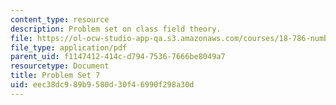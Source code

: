 ```yaml
---
content_type: resource
description: Problem set on class field theory.
file: https://ol-ocw-studio-app-qa.s3.amazonaws.com/courses/18-786-number-theory-ii-class-field-theory-spring-2016/eec38dc989b9580d30f46990f298a30d_MIT18_786S16_pset7.pdf
file_type: application/pdf
parent_uid: f1147412-414c-d794-7536-7666be8049a7
resourcetype: Document
title: Problem Set 7
uid: eec38dc9-89b9-580d-30f4-6990f298a30d
---
```

